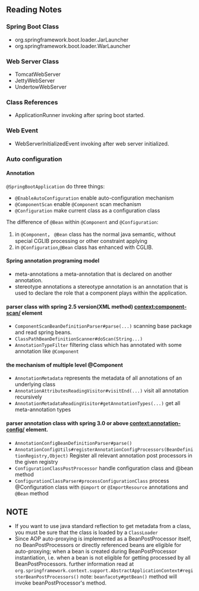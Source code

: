 ## Reading Notes

### Spring Boot Class
* org.springframework.boot.loader.JarLauncher
* org.springframework.boot.loader.WarLauncher

### Web Server Class
* TomcatWebServer
* JettyWebServer
* UndertowWebServer

### Class References
* ApplicationRunner  invoking after spring boot started.

### Web Event
* WebServerInitializedEvent  invoking after web server initialized.

### Auto configuration
#### Annotation
`@SpringBootApplication` do three things:
* `@EnableAutoConfiguration` enable auto-configuration mechanism
* `@ComponentScan` enable `@Component` scan mechanism
* `@Configuration` make current class as a configuration class


The difference of `@Bean` within `@Component` and `@Configuration`:
1. in `@Component`， `@Bean` class has the normal java semantic, without special CGLIB processing or other constraint applying
2. in `@Configuration`,`@Bean` class has enhanced with CGLIB. 


#### Spring annotation programing model
* meta-annotations  a meta-annotation that is declared on another annotation.
* stereotype annotations a stereotype annotation is an annotation that is used to declare the role that a component plays within the application.

#### parser class with spring 2.5 version(XML method) <context:component-scan/> element
* `ComponentScanBeanDefinitionParser#parse(...)` scanning base package and read spring beans.
* `ClassPathBeanDefinitionScanner#doScan(String...)`
* `AnnotationTypeFilter` filtering class which has annotated with some annotation like `@Component`

#### the mechanism of multiple level @Component
* `AnnotationMetadata` represents the metadata of all annotations of an underlying class
* `AnnotationAttributesReadingVisitor#visitEnd(...)` visit all annotation recursively
* `AnnotationMetadataReadingVisitor#getAnnotationTypes(...)` get all meta-annotation types


#### parser annotation class with spring 3.0 or above <context:annotation-config/> element.
* `AnnotationConfigBeanDefinitionParser#parse()`
* `AnnotationConfigUtils#registerAnnotationConfigProcessors(BeanDefinitionRegistry,Object)` Register all relevant annotation post processors in the given registry
* `ConfigurationClassPostProcessor` handle configuration class and @bean method
* `ConfigurationClassParser#processConfigurationClass` process @Configuration class with `@import`
or `@ImportResource` annotations and `@Bean` method

## NOTE

* If you want to use java standard reflection to get metadata from a class, you must be sure that the class is loaded by a `ClassLoader`
* Since AOP auto-proxying is implemented as a BeanPostProcessor itself, no BeanPostProcessors
  or directly referenced beans are eligible for auto-proxying; when a bean is created during BeanPostProcessor instantiation, i.e. when
  a bean is not eligible for getting processed by all BeanPostProcessors. further information read at `org.springframework.context.support.AbstractApplicationContext#registerBeanPostProcessors()`
  note: `beanfacoty#getBean()` method will invoke beanPostProcessor's method.
